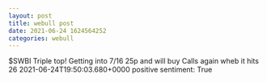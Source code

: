 ```yaml
--- 
layout: post 
title: webull post 
date: 2021-06-24 1624564252 
categories: webull 
--- 
```

$SWBI Triple top! Getting into 7/16 25p and will buy  Calls again wheb it hits 26	2021-06-24T19:50:03.680+0000
positive sentiment: True